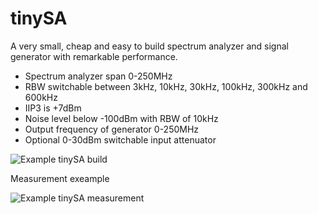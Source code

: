 # tinySA
A very small, cheap and easy to build spectrum analyzer and signal generator with remarkable performance.

- Spectrum analyzer span 0-250MHz
- RBW switchable between 3kHz, 10kHz, 30kHz, 100kHz, 300kHz and 600kHz
- IIP3 is +7dBm
- Noise level below -100dBm with RBW of 10kHz
- Output frequency of generator 0-250MHz
- Optional 0-30dBm switchable input attenuator


![Example tinySA build](https://github.com/erikkaashoek/tinySA/blob/master/tinySA.jpg)

Measurement exeample

![Example tinySA measurement](https://github.com/erikkaashoek/tinySA/blob/master/tinySA_measurement.png)

